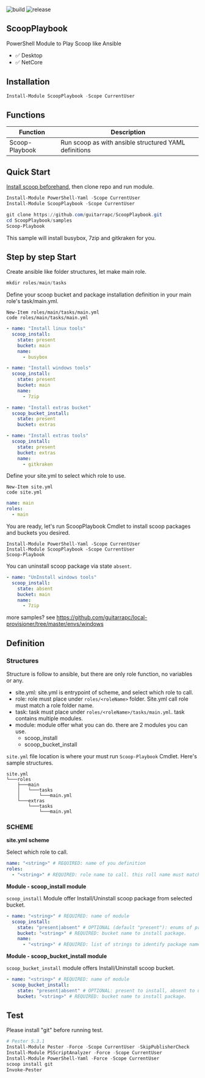 ![build](https://github.com/guitarrapc/ScoopPlaybook/workflows/build/badge.svg) ![release](https://github.com/guitarrapc/ScoopPlaybook/workflows/release/badge.svg)

## ScoopPlaybook

PowerShell Module to Play Scoop like Ansible

* :white_check_mark: Desktop
* :white_check_mark: NetCore

## Installation

```ps1
Install-Module ScoopPlaybook -Scope CurrentUser
```

## Functions

Function | Description
---- | ----
Scoop-Playbook | Run scoop as with ansible structured YAML definitions

## Quick Start

[Install scoop beforehand](https://scoop.sh/), then clone repo and run module.

```ps1
Install-Module PowerShell-Yaml -Scope CurrentUser
Install-Module ScoopPlaybook -Scope CurrentUser

git clone https://github.com/guitarrapc/ScoopPlaybook.git
cd ScoopPlaybook/samples
Scoop-Playbook
```

This sample will install busybox, 7zip and gitkraken for you.

## Step by step Start

Create ansible like folder structures, let make main role.

```ps1
mkdir roles/main/tasks
```

Define your scoop bucket and package installation definition in your main role's task/main.yml.

```shell
New-Item roles/main/tasks/main.yml
code roles/main/tasks/main.yml
```

```yaml
- name: "Install linux tools"
  scoop_install:
    state: present
    bucket: main
    name:
      - busybox

- name: "Install windows tools"
  scoop_install:
    state: present
    bucket: main
    name:
      - 7zip

- name: "Install extras bucket"
  scoop_bucket_install:
    state: present
    bucket: extras

- name: "Install extras tools"
  scoop_install:
    state: present
    bucket: extras
    name:
      - gitkraken
```

Define your site.yml to select which role to use.

```shell
New-Item site.yml
code site.yml
```

```yaml
name: main
roles:
  - main
```

You are ready, let's run ScoopPlaybook Cmdlet to install scoop packages and buckets you desired.

```shell
Install-Module PowerShell-Yaml -Scope CurrentUser
Install-Module ScoopPlaybook -Scope CurrentUser
Scoop-Playbook
```

You can uninstall scoop package via state `absent`.

```yaml
- name: "UnInstall windows tools"
  scoop_install:
    state: absent
    bucket: main
    name:
      - 7zip
```

more samples? see https://github.com/guitarrapc/local-provisioner/tree/master/envs/windows

## Definition

### Structures

Structure is follow to ansible, but there are only role function, no variables or any.

* site.yml: site.yml is entrypoint of scheme, and select which role to call.
* role: role must place under `roles/<roleName>` folder. Site.yml call role must match a role folder name.
* task: task must place under `roles/<roleName>/tasks/main.yml`. task contains multiple modules.
* module: module offer what you can do. there are 2 modules you can use.
    * scoop_install
    * scoop_bucket_install

`site.yml` file location is where your must run `Scoop-Playbook` Cmdlet.
Here's sample structures.

```
site.yml
└───roles
    ├───main
    │   └───tasks
    │       └───main.yml
    └───extras
        └───tasks
            └───main.yml
```


### SCHEME

**site.yml scheme**

Select which role to call.

```yaml
name: "<string>" # REQUIRED: name of you definition
roles:
  - "<string>" # REQUIRED: role name to call. this roll name must match rolle file name.
```

**Module - scoop_install module**

`scoop_install` Module offer Install/Uninstall scoop package from selected bucket.

```yaml
- name: "<string>" # REQUIRED: name of module
  scoop_install:
    state: "present|absent" # OPTIONAL (default "present"): enums of present or absent. present to install, absent to uninstall.
    bucket: "<string>" # REQUIRED: bucket name to install package.
    name:
      - "<string>" # REQUIRED: list of strings to identify package names
```

**Module - scoop_bucket_install module**

`scoop_bucket_install` module offers Install/Uninstall scoop bucket.

```yaml
- name: "<string>" # REQUIRED: name of module
  scoop_bucket_install:
    state: "present|absent" # OPTIONAL: present to install, absent to uninstall. default "present".
    bucket: "<string>" # REQUIRED: bucket name to install package.
```

## Test

Please install "git" before running test.

```ps1
# Pester 5.3.1
Install-Module Pester -Force -Scope CurrentUser -SkipPublisherCheck
Install-Module PSScriptAnalyzer -Force -Scope CurrentUser
Install-Module PowerShell-Yaml -Force -Scope CurrentUser
scoop install git
Invoke-Pester
```

